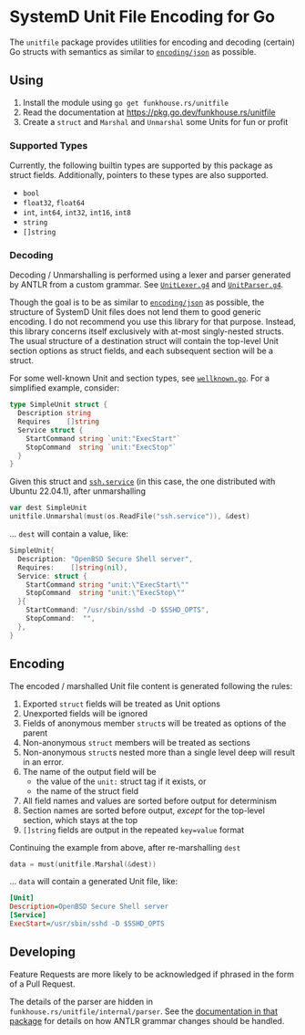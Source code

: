 # SystemD Unit File Encoding for Go

The `unitfile` package provides utilities for encoding and decoding (certain) Go
structs with semantics as similar to
[`encoding/json`](https://pkg.go.dev/encoding/json) as possible.

## Using

1. Install the module using `go get funkhouse.rs/unitfile`
2. Read the documentation at <https://pkg.go.dev/funkhouse.rs/unitfile>
3. Create a `struct` and `Marshal` and `Unmarshal` some Units for fun or profit

### Supported Types

Currently, the following builtin types are supported by this package as struct fields. Additionally, pointers to these types are also supported.

- `bool`
- `float32`, `float64`
- `int`, `int64`, `int32`, `int16`, `int8`
- `string`
- `[]string`

### Decoding

Decoding / Unmarshalling is performed using a lexer and parser generated by
ANTLR from a custom grammar. See [`UnitLexer.g4`](./UnitLexer.g4) and
[`UnitParser.g4`](./UnitParser.g4).

Though the goal is to be as similar to
[`encoding/json`](https://pkg.go.dev/encoding/json) as possible, the structure
of SystemD Unit files does not lend them to good generic encoding. I do not
recommend you use this library for that purpose. Instead, this library concerns
itself exclusively with at-most singly-nested structs. The usual structure of a
destination struct will contain the top-level Unit section options as struct
fields, and each subsequent section will be a struct.

For some well-known Unit and section types, see
[`wellknown.go`](./wellknown.go). For a simplified example, consider:

```go
type SimpleUnit struct {
  Description string
  Requires    []string
  Service struct {
    StartCommand string `unit:"ExecStart"`
    StopCommand  string `unit:"ExecStop"`
  }
}
```

Given this struct and [`ssh.service`](./testdata/ubuntu-22.04.1-ssh.service) (in
this case, the one distributed with Ubuntu 22.04.1), after unmarshalling

```go
var dest SimpleUnit
unitfile.Unmarshal(must(os.ReadFile("ssh.service")), &dest)
```

... `dest` will contain a value, like:

```go
SimpleUnit{
  Description: "OpenBSD Secure Shell server",
  Requires:    []string(nil),
  Service: struct {
    StartCommand string "unit:\"ExecStart\""
    StopCommand  string "unit:\"ExecStop\""
  }{
    StartCommand: "/usr/sbin/sshd -D $SSHD_OPTS",
    StopCommand:  "",
  },
}
```

## Encoding

The encoded / marshalled Unit file content is generated following the rules:

1. Exported `struct` fields will be treated as Unit options
2. Unexported fields will be ignored
3. Fields of anonymous member `struct`s will be treated as options of the parent
4. Non-anonymous `struct` members will be treated as sections
5. Non-anonymous `struct`s nested more than a single level deep will result in
   an error.
6. The name of the output field will be
   - the value of the `unit:` struct tag if it exists, or
   - the name of the struct field
7. All field names and values are sorted before output for determinism
8. Section names are sorted before output, _except_ for the top-level section,
 which stays at the top
9. `[]string` fields are output in the repeated `key=value` format

Continuing the example from above, after re-marshalling `dest`

```go
data = must(unitfile.Marshal(&dest))
```

... `data` will contain a generated Unit file, like:

```ini
[Unit]
Description=OpenBSD Secure Shell server
[Service]
ExecStart=/usr/sbin/sshd -D $SSHD_OPTS
```

## Developing

Feature Requests are more likely to be acknowledged if phrased in the form of a
Pull Request.

The details of the parser are hidden in `funkhouse.rs/unitfile/internal/parser`.
See the [documentation in that package](./internal/parser/README.md) for details
on how ANTLR grammar changes should be handled.
